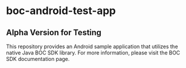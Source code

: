 # boc-android-test-app

## Alpha Version for Testing

This repository provides an Android sample application that utilizes the native Java BOC SDK library. For more information, please visit the BOC SDK documentation page.
